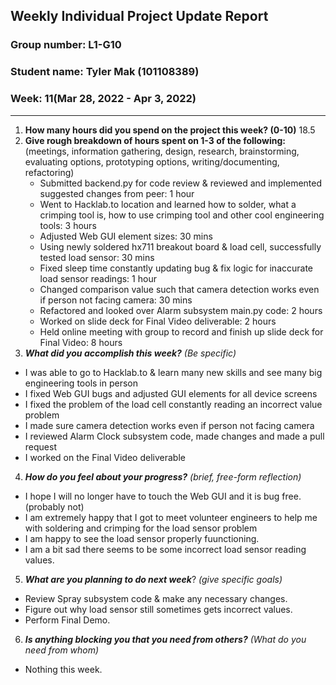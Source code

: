 ## Weekly Individual Project Update Report
### Group number: L1-G10
### Student name: Tyler Mak (101108389)
### Week: 11(Mar 28, 2022 - Apr 3, 2022)
___
1. **How many hours did you spend on the project this week? (0-10)**
    18.5
2. **Give rough breakdown of hours spent on 1-3 of the following:**
   (meetings, information gathering, design, research, brainstorming, evaluating options, prototyping options, writing/documenting, refactoring)
   - Submitted backend.py for code review & reviewed and implemented suggested changes from peer: 1 hour
   - Went to Hacklab.to location and learned how to solder, what a crimping tool is, how to use crimping tool and other cool engineering tools: 3 hours
   - Adjusted Web GUI element sizes: 30 mins
   - Using newly soldered hx711 breakout board & load cell, successfully tested load sensor: 30 mins
   - Fixed sleep time constantly updating bug & fix logic for inaccurate load sensor readings: 1 hour
   - Changed comparison value such that camera detection works even if person not facing camera: 30 mins
   - Refactored and looked over Alarm subsystem main.py code: 2 hours
   - Worked on slide deck for Final Video deliverable: 2 hours
   - Held online meeting with group to record and finish up slide deck for Final Video: 8 hours
3. ***What did you accomplish this week?*** _(Be specific)_
  - I was able to go to Hacklab.to & learn many new skills and see many big engineering tools in person
  - I fixed Web GUI bugs and adjusted GUI elements for all device screens
  - I fixed the problem of the load cell constantly reading an incorrect value problem
  - I made sure camera detection works even if person not facing camera
  - I reviewed Alarm Clock subsystem code, made changes and made a pull request
  - I worked on the Final Video deliverable 
4. ***How do you feel about your progress?*** _(brief, free-form reflection)_
  - I hope I will no longer have to touch the Web GUI and it is bug free. (probably not) 
  - I am extremely happy that I got to meet volunteer engineers to help me with soldering and crimping for the load sensor problem
  - I am happy to see the load sensor properly fuunctioning.
  - I am a bit sad there seems to be some incorrect load sensor reading values.
5. ***What are you planning to do next week***? _(give specific goals)_
  - Review Spray subsystem code & make any necessary changes.
  - Figure out why load sensor still sometimes gets incorrect values.
  - Perform Final Demo.
6. ***Is anything blocking you that you need from others?*** _(What do you need from whom)_
  - Nothing this week.
